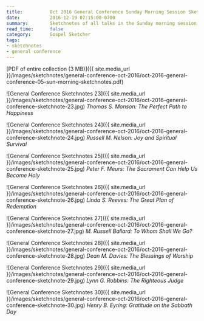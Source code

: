 ```yaml
---
title:          Oct 2016 General Conference Sunday Morning Session Sketchnotes
date:           2016-12-19 07:15:00-0700
summary:        Sketchnotes of all talks in the Sunday morning session from Oct 2016 LDS General Conference
read_time:      false
category:       Gospel Sketcher
tags:
- sketchnotes
- general conference
---
```


[PDF of entire collection (3 MB)]({{ site.media_url }}/images/sketchnotes/general-conference-oct-2016/oct-2016-general-conference-05-sun-morning-sketchnotes.pdf)

![General Conference Sketchnotes 23]({{ site.media_url }}/images/sketchnotes/general-conference-oct-2016/oct-2016-general-conference-sketchnote-23.jpg)
_Thomas S. Monson: The Perfect Path to Happiness_

![General Conference Sketchnotes 24]({{ site.media_url }}/images/sketchnotes/general-conference-oct-2016/oct-2016-general-conference-sketchnote-24.jpg)
_Russell M. Nelson: Joy and Spiritual Survival_

![General Conference Sketchnotes 25]({{ site.media_url }}/images/sketchnotes/general-conference-oct-2016/oct-2016-general-conference-sketchnote-25.jpg)
_Peter F. Meurs: The Sacrament Can Help Us Become Holy_

![General Conference Sketchnotes 26]({{ site.media_url }}/images/sketchnotes/general-conference-oct-2016/oct-2016-general-conference-sketchnote-26.jpg)
_Linda S. Reeves: The Great Plan of Redemption_

![General Conference Sketchnotes 27]({{ site.media_url }}/images/sketchnotes/general-conference-oct-2016/oct-2016-general-conference-sketchnote-27.jpg)
_M. Russell Ballard: To Whom Shall We Go?_

![General Conference Sketchnotes 28]({{ site.media_url }}/images/sketchnotes/general-conference-oct-2016/oct-2016-general-conference-sketchnote-28.jpg)
_Dean M. Davies: The Blessings of Worship_

![General Conference Sketchnotes 29]({{ site.media_url }}/images/sketchnotes/general-conference-oct-2016/oct-2016-general-conference-sketchnote-29.jpg)
_Lynn G. Robbins: The Righteous Judge_

![General Conference Sketchnotes 30]({{ site.media_url }}/images/sketchnotes/general-conference-oct-2016/oct-2016-general-conference-sketchnote-30.jpg)
_Henry B. Eyring: Gratitude on the Sabbath Day_
